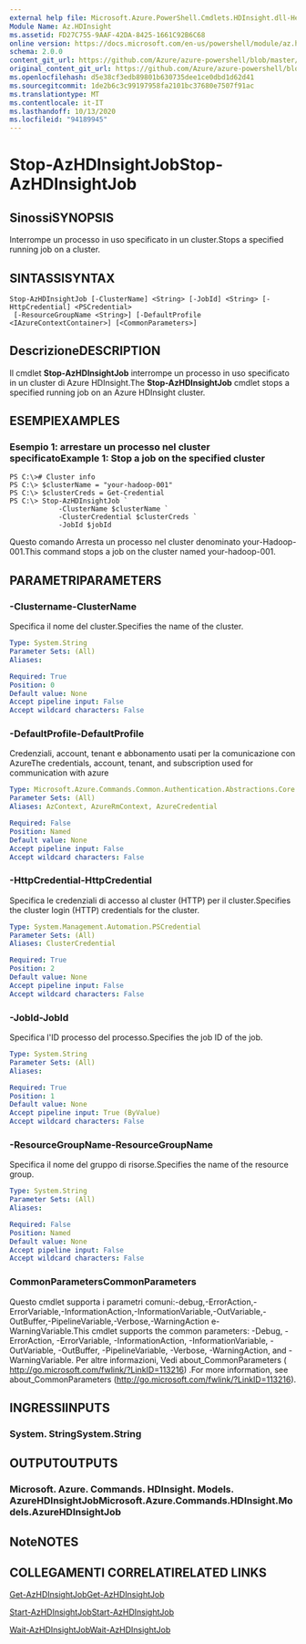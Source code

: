 ```yaml
---
external help file: Microsoft.Azure.PowerShell.Cmdlets.HDInsight.dll-Help.xml
Module Name: Az.HDInsight
ms.assetid: FD27C755-9AAF-42DA-8425-1661C92B6C68
online version: https://docs.microsoft.com/en-us/powershell/module/az.hdinsight/stop-azhdinsightjob
schema: 2.0.0
content_git_url: https://github.com/Azure/azure-powershell/blob/master/src/HDInsight/HDInsight/help/Stop-AzHDInsightJob.md
original_content_git_url: https://github.com/Azure/azure-powershell/blob/master/src/HDInsight/HDInsight/help/Stop-AzHDInsightJob.md
ms.openlocfilehash: d5e38cf3edb89801b630735dee1ce0dbd1d62d41
ms.sourcegitcommit: 1de2b6c3c99197958fa2101bc37680e7507f91ac
ms.translationtype: MT
ms.contentlocale: it-IT
ms.lasthandoff: 10/13/2020
ms.locfileid: "94189945"
---
```

# <span data-ttu-id="daf73-101">Stop-AzHDInsightJob</span><span class="sxs-lookup"><span data-stu-id="daf73-101">Stop-AzHDInsightJob</span></span>

## <span data-ttu-id="daf73-102">Sinossi</span><span class="sxs-lookup"><span data-stu-id="daf73-102">SYNOPSIS</span></span>
<span data-ttu-id="daf73-103">Interrompe un processo in uso specificato in un cluster.</span><span class="sxs-lookup"><span data-stu-id="daf73-103">Stops a specified running job on a cluster.</span></span>

## <span data-ttu-id="daf73-104">SINTASSI</span><span class="sxs-lookup"><span data-stu-id="daf73-104">SYNTAX</span></span>

```
Stop-AzHDInsightJob [-ClusterName] <String> [-JobId] <String> [-HttpCredential] <PSCredential>
 [-ResourceGroupName <String>] [-DefaultProfile <IAzureContextContainer>] [<CommonParameters>]
```

## <span data-ttu-id="daf73-105">Descrizione</span><span class="sxs-lookup"><span data-stu-id="daf73-105">DESCRIPTION</span></span>
<span data-ttu-id="daf73-106">Il cmdlet **Stop-AzHDInsightJob** interrompe un processo in uso specificato in un cluster di Azure HDInsight.</span><span class="sxs-lookup"><span data-stu-id="daf73-106">The **Stop-AzHDInsightJob** cmdlet stops a specified running job on an Azure HDInsight cluster.</span></span>

## <span data-ttu-id="daf73-107">ESEMPI</span><span class="sxs-lookup"><span data-stu-id="daf73-107">EXAMPLES</span></span>

### <span data-ttu-id="daf73-108">Esempio 1: arrestare un processo nel cluster specificato</span><span class="sxs-lookup"><span data-stu-id="daf73-108">Example 1: Stop a job on the specified cluster</span></span>
```
PS C:\># Cluster info
PS C:\> $clusterName = "your-hadoop-001"
PS C:\> $clusterCreds = Get-Credential
PS C:\> Stop-AzHDInsightJob `
            -ClusterName $clusterName `
            -ClusterCredential $clusterCreds `
            -JobId $jobId
```

<span data-ttu-id="daf73-109">Questo comando Arresta un processo nel cluster denominato your-Hadoop-001.</span><span class="sxs-lookup"><span data-stu-id="daf73-109">This command stops a job on the cluster named your-hadoop-001.</span></span>

## <span data-ttu-id="daf73-110">PARAMETRI</span><span class="sxs-lookup"><span data-stu-id="daf73-110">PARAMETERS</span></span>

### <span data-ttu-id="daf73-111">-Clustername</span><span class="sxs-lookup"><span data-stu-id="daf73-111">-ClusterName</span></span>
<span data-ttu-id="daf73-112">Specifica il nome del cluster.</span><span class="sxs-lookup"><span data-stu-id="daf73-112">Specifies the name of the cluster.</span></span>

```yaml
Type: System.String
Parameter Sets: (All)
Aliases:

Required: True
Position: 0
Default value: None
Accept pipeline input: False
Accept wildcard characters: False
```

### <span data-ttu-id="daf73-113">-DefaultProfile</span><span class="sxs-lookup"><span data-stu-id="daf73-113">-DefaultProfile</span></span>
<span data-ttu-id="daf73-114">Credenziali, account, tenant e abbonamento usati per la comunicazione con Azure</span><span class="sxs-lookup"><span data-stu-id="daf73-114">The credentials, account, tenant, and subscription used for communication with azure</span></span>

```yaml
Type: Microsoft.Azure.Commands.Common.Authentication.Abstractions.Core.IAzureContextContainer
Parameter Sets: (All)
Aliases: AzContext, AzureRmContext, AzureCredential

Required: False
Position: Named
Default value: None
Accept pipeline input: False
Accept wildcard characters: False
```

### <span data-ttu-id="daf73-115">-HttpCredential</span><span class="sxs-lookup"><span data-stu-id="daf73-115">-HttpCredential</span></span>
<span data-ttu-id="daf73-116">Specifica le credenziali di accesso al cluster (HTTP) per il cluster.</span><span class="sxs-lookup"><span data-stu-id="daf73-116">Specifies the cluster login (HTTP) credentials for the cluster.</span></span>

```yaml
Type: System.Management.Automation.PSCredential
Parameter Sets: (All)
Aliases: ClusterCredential

Required: True
Position: 2
Default value: None
Accept pipeline input: False
Accept wildcard characters: False
```

### <span data-ttu-id="daf73-117">-JobId</span><span class="sxs-lookup"><span data-stu-id="daf73-117">-JobId</span></span>
<span data-ttu-id="daf73-118">Specifica l'ID processo del processo.</span><span class="sxs-lookup"><span data-stu-id="daf73-118">Specifies the job ID of the job.</span></span>

```yaml
Type: System.String
Parameter Sets: (All)
Aliases:

Required: True
Position: 1
Default value: None
Accept pipeline input: True (ByValue)
Accept wildcard characters: False
```

### <span data-ttu-id="daf73-119">-ResourceGroupName</span><span class="sxs-lookup"><span data-stu-id="daf73-119">-ResourceGroupName</span></span>
<span data-ttu-id="daf73-120">Specifica il nome del gruppo di risorse.</span><span class="sxs-lookup"><span data-stu-id="daf73-120">Specifies the name of the resource group.</span></span>

```yaml
Type: System.String
Parameter Sets: (All)
Aliases:

Required: False
Position: Named
Default value: None
Accept pipeline input: False
Accept wildcard characters: False
```

### <span data-ttu-id="daf73-121">CommonParameters</span><span class="sxs-lookup"><span data-stu-id="daf73-121">CommonParameters</span></span>
<span data-ttu-id="daf73-122">Questo cmdlet supporta i parametri comuni:-debug,-ErrorAction,-ErrorVariable,-InformationAction,-InformationVariable,-OutVariable,-OutBuffer,-PipelineVariable,-Verbose,-WarningAction e-WarningVariable.</span><span class="sxs-lookup"><span data-stu-id="daf73-122">This cmdlet supports the common parameters: -Debug, -ErrorAction, -ErrorVariable, -InformationAction, -InformationVariable, -OutVariable, -OutBuffer, -PipelineVariable, -Verbose, -WarningAction, and -WarningVariable.</span></span> <span data-ttu-id="daf73-123">Per altre informazioni, Vedi about_CommonParameters ( http://go.microsoft.com/fwlink/?LinkID=113216) .</span><span class="sxs-lookup"><span data-stu-id="daf73-123">For more information, see about_CommonParameters (http://go.microsoft.com/fwlink/?LinkID=113216).</span></span>

## <span data-ttu-id="daf73-124">INGRESSI</span><span class="sxs-lookup"><span data-stu-id="daf73-124">INPUTS</span></span>

### <span data-ttu-id="daf73-125">System. String</span><span class="sxs-lookup"><span data-stu-id="daf73-125">System.String</span></span>

## <span data-ttu-id="daf73-126">OUTPUT</span><span class="sxs-lookup"><span data-stu-id="daf73-126">OUTPUTS</span></span>

### <span data-ttu-id="daf73-127">Microsoft. Azure. Commands. HDInsight. Models. AzureHDInsightJob</span><span class="sxs-lookup"><span data-stu-id="daf73-127">Microsoft.Azure.Commands.HDInsight.Models.AzureHDInsightJob</span></span>

## <span data-ttu-id="daf73-128">Note</span><span class="sxs-lookup"><span data-stu-id="daf73-128">NOTES</span></span>

## <span data-ttu-id="daf73-129">COLLEGAMENTI CORRELATI</span><span class="sxs-lookup"><span data-stu-id="daf73-129">RELATED LINKS</span></span>

[<span data-ttu-id="daf73-130">Get-AzHDInsightJob</span><span class="sxs-lookup"><span data-stu-id="daf73-130">Get-AzHDInsightJob</span></span>](./Get-AzHDInsightJob.md)

[<span data-ttu-id="daf73-131">Start-AzHDInsightJob</span><span class="sxs-lookup"><span data-stu-id="daf73-131">Start-AzHDInsightJob</span></span>](./Start-AzHDInsightJob.md)

[<span data-ttu-id="daf73-132">Wait-AzHDInsightJob</span><span class="sxs-lookup"><span data-stu-id="daf73-132">Wait-AzHDInsightJob</span></span>](./Wait-AzHDInsightJob.md)


